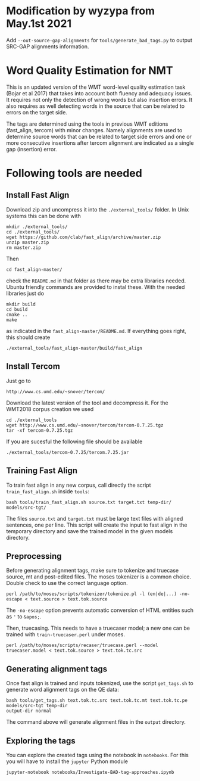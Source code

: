 # Modification by wyzypa from May.1st 2021
Add `--out-source-gap-alignments` for `tools/generate_bad_tags.py` to output SRC-GAP alignments information.

Word Quality Estimation for NMT
======

This is an updated version of the WMT word-level quality estimation task (Bojar
et al 2017) that takes into account both fluency and adequacy issues. It
requires not only the detection of wrong words but also insertion errors. It
also requires as well detecting words in the source that can be related to
errors on the target side.  

The tags are determined using the tools in previous WMT editions (fast_align,
tercom) with minor changes. Namely alignments are used to determine source
words that can be related to target side errors and one or more consecutive
insertions after tercom alignment are indicated as a single gap (insertion)
error.

# Following tools are needed

## Install Fast Align

Download zip and uncompress it into the `./external_tools/` folder. In Unix
systems this can be done with

    mkdir ./external_tools/
    cd ./external_tools/
    wget https://github.com/clab/fast_align/archive/master.zip
    unzip master.zip
    rm master.zip
    
Then 

    cd fast_align-master/

check the `README.md` in that folder as there may be extra libraries needed.
Ubuntu friendly commands are provided to instal these. With the needed
libraries just do

    mkdir build
    cd build
    cmake ..
    make

as indicated in the `fast_align-master/README.md`. If everything goes right,
this should create

    ./external_tools/fast_align-master/build/fast_align  

## Install Tercom

Just go to

    http://www.cs.umd.edu/~snover/tercom/

Download the latest version of the tool and decompress it. For the WMT2018
corpus creation we used

    cd ./external_tools
    wget http://www.cs.umd.edu/~snover/tercom/tercom-0.7.25.tgz
    tar -xf tercom-0.7.25.tgz

If you are sucesful the following file should be available

    ./external_tools/tercom-0.7.25/tercom.7.25.jar

## Training Fast Align 

To train fast align in any new corpus, call directly the script `train_fast_align.sh`
inside `tools`:

    bash tools/train_fast_align.sh source.txt target.txt temp-dir/ models/src-tgt/
    
The files `source.txt` and `target.txt` must be large text files with aligned sentences, 
one per line. This script will create the input to fast align in the temporary directory 
and save the trained model in the given models directory.

## Preprocessing

Before generating alignment tags, make sure to tokenize and truecase source, mt and post-edited files. The moses tokenizer is a common choice. Double check to use the correct language option.

    perl /path/to/moses/scripts/tokenizer/tokenize.pl -l (en|de|...) -no-escape < text.source > text.tok.source
    
The `-no-escape` option prevents automatic conversion of HTML entities such as `'` to `&apos;`.

Then, truecasing. This needs to have a truecaser model; a new one can be trained with `train-truecaser.perl` under moses.

    perl /path/to/moses/scripts/recaser/truecase.perl --model truecaser.model < text.tok.source > text.tok.tc.src


## Generating alignment tags

Once fast align is trained and inputs tokenized, use the script `get_tags.sh` to generate word alignment tags 
on the QE data:

    bash tools/get_tags.sh text.tok.tc.src text.tok.tc.mt text.tok.tc.pe models/src-tgt temp-dir
    output-dir normal

The command above will generate alignment files in the `output` directory.

## Exploring the tags

You can explore the created tags using the notebook in `notebooks`. For this 
you will have to install the `jupyter` Python module

    jupyter-notebook notebooks/Investigate-BAD-tag-approaches.ipynb
